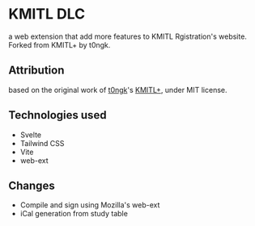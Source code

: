 # KMITL DLC

a web extension that add more features to KMITL Rgistration's website. Forked from KMITL+ by t0ngk.

## Attribution

based on the original work of [t0ngk](khttps://github.com/t0ngk)'s [KMITL+](https://github.com/t0ngk/KMITL-PLUS), under MIT license.

## Technologies used

- Svelte
- Tailwind CSS
- Vite
- web-ext

## Changes

- Compile and sign using Mozilla's web-ext
- iCal generation from study table
